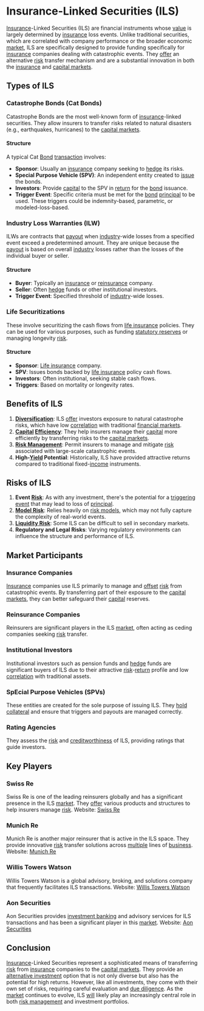 # Insurance-Linked Securities (ILS)

[Insurance](../i/insurance.md)-Linked Securities (ILS) are financial instruments whose [value](../v/value.md) is largely determined by [insurance](../i/insurance.md) loss events. Unlike traditional securities, which are correlated with company performance or the broader economic [market](../m/market.md), ILS are specifically designed to provide funding specifically for [insurance](../i/insurance.md) companies dealing with catastrophic events. They [offer](../o/offer.md) an alternative [risk](../r/risk.md) transfer mechanism and are a substantial innovation in both the [insurance](../i/insurance.md) and [capital markets](../c/capital_markets.md).

## Types of ILS

### Catastrophe Bonds (Cat Bonds)
Catastrophe Bonds are the most well-known form of [insurance](../i/insurance.md)-linked securities. They allow insurers to transfer risks related to natural disasters (e.g., earthquakes, hurricanes) to the [capital markets](../c/capital_markets.md). 

#### Structure
A typical Cat [Bond](../b/bond.md) [transaction](../t/transaction.md) involves:
- **Sponsor**: Usually an [insurance](../i/insurance.md) company seeking to [hedge](../h/hedge.md) its risks.
- **Special Purpose Vehicle (SPV)**: An independent entity created to [issue](../i/issue.md) the bonds.
- **Investors**: Provide [capital](../c/capital.md) to the SPV in [return](../r/return.md) for the [bond](../b/bond.md) issuance.
- **Trigger Event**: Specific criteria must be met for the [bond](../b/bond.md) [principal](../p/principal.md) to be used. These triggers could be indemnity-based, parametric, or modeled-loss-based. 

### Industry Loss Warranties (ILW)
ILWs are contracts that [payout](../p/payout.md) when [industry](../i/industry.md)-wide losses from a specified event exceed a predetermined amount. They are unique because the [payout](../p/payout.md) is based on overall [industry](../i/industry.md) losses rather than the losses of the individual buyer or seller.

#### Structure
- **Buyer**: Typically an [insurance](../i/insurance.md) or [reinsurance](../r/reinsurance.md) company.
- **Seller**: Often [hedge](../h/hedge.md) funds or other institutional investors.
- **Trigger Event**: Specified threshold of [industry](../i/industry.md)-wide losses.

### Life Securitizations
These involve securitizing the cash flows from [life insurance](../l/life_insurance.md) policies. They can be used for various purposes, such as funding [statutory reserves](../s/statutory_reserves.md) or managing longevity [risk](../r/risk.md).

#### Structure
- **Sponsor**: [Life insurance](../l/life_insurance.md) company.
- **SPV**: Issues bonds backed by [life insurance](../l/life_insurance.md) policy cash flows.
- **Investors**: Often institutional, seeking stable cash flows.
- **Triggers**: Based on mortality or longevity rates.

## Benefits of ILS

1. **[Diversification](../d/diversification.md)**: ILS [offer](../o/offer.md) investors exposure to natural catastrophe risks, which have low [correlation](../c/correlation.md) with traditional [financial markets](../f/financial_market.md).
2. **[Capital](../c/capital.md) [Efficiency](../e/efficiency.md)**: They help insurers manage their [capital](../c/capital.md) more efficiently by transferring risks to the [capital markets](../c/capital_markets.md).
3. **[Risk Management](../r/risk_management.md)**: Permit insurers to manage and mitigate [risk](../r/risk.md) associated with large-scale catastrophic events.
4. **High-[Yield](../y/yield.md) Potential**: Historically, ILS have provided attractive returns compared to traditional fixed-[income](../i/income.md) instruments.

## Risks of ILS

1. **Event [Risk](../r/risk.md)**: As with any investment, there's the potential for a [triggering event](../t/triggering_event.md) that may lead to loss of [principal](../p/principal.md).
2. **[Model Risk](../m/model_risk.md)**: Relies heavily on [risk models](../r/risk_models_in_trading.md), which may not fully capture the complexity of real-world events.
3. **[Liquidity Risk](../l/liquidity_risk.md)**: Some ILS can be difficult to sell in secondary markets.
4. **Regulatory and Legal Risks**: Varying regulatory environments can influence the structure and performance of ILS.

## Market Participants

### Insurance Companies
[Insurance](../i/insurance.md) companies use ILS primarily to manage and [offset](../o/offset.md) [risk](../r/risk.md) from catastrophic events. By transferring part of their exposure to the [capital markets](../c/capital_markets.md), they can better safeguard their [capital](../c/capital.md) reserves.

### Reinsurance Companies
Reinsurers are significant players in the ILS [market](../m/market.md), often acting as ceding companies seeking [risk](../r/risk.md) transfer.

### Institutional Investors
Institutional investors such as pension funds and [hedge](../h/hedge.md) funds are significant buyers of ILS due to their attractive [risk](../r/risk.md)-[return](../r/return.md) profile and low [correlation](../c/correlation.md) with traditional assets.

### SpEcial Purpose Vehicles (SPVs)
These entities are created for the sole purpose of issuing ILS. They [hold](../h/hold.md) [collateral](../c/collateral.md) and ensure that triggers and payouts are managed correctly.

### Rating Agencies
They assess the [risk](../r/risk.md) and [creditworthiness](../c/creditworthiness.md) of ILS, providing ratings that guide investors.

## Key Players

### Swiss Re
Swiss Re is one of the leading reinsurers globally and has a significant presence in the ILS [market](../m/market.md). They [offer](../o/offer.md) various products and structures to help insurers manage [risk](../r/risk.md). 
Website: [Swiss Re](https://www.swissre.com/)

### Munich Re
Munich Re is another major reinsurer that is active in the ILS space. They provide innovative [risk](../r/risk.md) transfer solutions across [multiple](../m/multiple.md) lines of [business](../b/business.md).
Website: [Munich Re](https://www.munichre.com/)

### Willis Towers Watson
Willis Towers Watson is a global advisory, broking, and solutions company that frequently facilitates ILS transactions.
Website: [Willis Towers Watson](https://www.wtwco.com/)

### Aon Securities
Aon Securities provides [investment banking](../i/investment_banking.md) and advisory services for ILS transactions and has been a significant player in this [market](../m/market.md).
Website: [Aon Securities](https://www.aon.com/aon-securities/)

## Conclusion

[Insurance](../i/insurance.md)-Linked Securities represent a sophisticated means of transferring [risk](../r/risk.md) from [insurance](../i/insurance.md) companies to the [capital markets](../c/capital_markets.md). They provide an [alternative investment](../a/alternative_investment.md) option that is not only diverse but also has the potential for high returns. However, like all investments, they come with their own set of risks, requiring careful evaluation and [due diligence](../d/due_diligence.md). As the [market](../m/market.md) continues to evolve, ILS [will](../w/will.md) likely play an increasingly central role in both [risk management](../r/risk_management.md) and investment portfolios.
